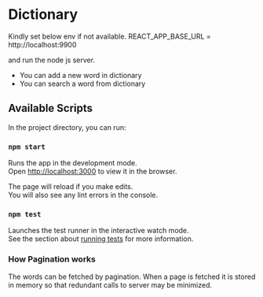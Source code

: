 # Dictionary

Kindly set below env if not available.
REACT_APP_BASE_URL = http://localhost:9900

and run the node js server.

- You can add a new word in dictionary
- You can search a word from dictionary

## Available Scripts

In the project directory, you can run:

### `npm start`

Runs the app in the development mode.\
Open [http://localhost:3000](http://localhost:3000) to view it in the browser.

The page will reload if you make edits.\
You will also see any lint errors in the console.

### `npm test`

Launches the test runner in the interactive watch mode.\
See the section about [running tests](https://facebook.github.io/create-react-app/docs/running-tests) for more information.

### How Pagination works

The words can be fetched by pagination. When a page is fetched it is stored in memory so that redundant calls to server may be minimized.
